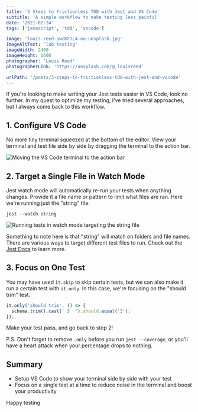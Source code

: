 ```yaml
---
title: '3 Steps to Frictionless TDD with Jest and VS Code'
subtitle: 'A simple workflow to make testing less painful'
date: '2021-02-24'
tags: ['javascript', 'tdd', 'vscode']

image: 'louis-reed-pwcKF7L4-no-unsplash.jpg'
imageAltText: 'lab testing'
imageWidth: 2400
imageHeight: 1600
photographer: 'Louis Reed'
photographerLink: 'https://unsplash.com/@_louisreed'

urlPath: '/posts/3-steps-to-frictionless-tdd-with-jest-and-vscode'
---
```


If you're looking to make writing your Jest tests easier in VS Code, look no further. In my quest to optimize my testing, I've tried several approaches, but I always come back to this workflow.

## 1. Configure VS Code

No more tiny terminal squeezed at the bottom of the editor. View your terminal and test file side by side by dragging the terminal to the action bar.

![Moving the VS Code terminal to the action bar](/images/vsCodeTdd.gif)

## 2. Target a Single File in Watch Mode

Jest watch mode will automatically re-run your tests when anything changes. Provide it a file name or pattern to limit what files are ran. Here we're running just the "string" file. 

```
jest --watch string
```

![Running tests in watch mode targeting the string file](/images/vsCodeTdd2.png)

Something to note here is that "string" will match on folders and file names. There are various ways to target different test files to run. Check out the [Jest Docs](https://jestjs.io/docs/en/cli) to learn more.

## 3. Focus on One Test

You may have used `it.skip` to skip certain tests, but we can also make it run a certain test with `it.only`. In this case, we're focusing on the "should trim" test.

```javascript
it.only('should trim', () => {
  schema.trim().cast(' 3  ').should.equal('3');
});
```

Make your test pass, and go back to step 2!

P.S. Don't forget to remove `.only` before you run `jest --coverage`, or you'll have a heart attack when your percentage drops to nothing.

## Summary
- Setup VS Code to show your terminal side by side with your test
- Focus on a single test at a time to reduce noise in the terminal and boost your productivity

Happy testing